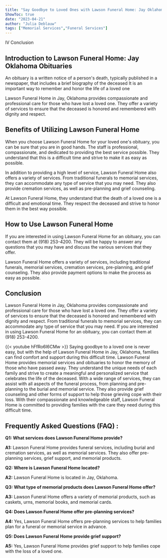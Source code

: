 ```yaml
---
title: "Say Goodbye to Loved Ones with Lawson Funeral Home: Jay Oklahoma Obituaries"
ShowToc: true 
date: "2023-04-21"
author: "Julia Deblauw" 
tags: ["Memorial Services","Funeral Services"]
---
```

IV Conclusion 

## Introduction to Lawson Funeral Home: Jay Oklahoma Obituaries

An obituary is a written notice of a person's death, typically published in a newspaper, that includes a brief biography of the deceased It is an important way to remember and honor the life of a loved one 

Lawson Funeral Home in Jay, Oklahoma provides compassionate and professional care for those who have lost a loved one. They offer a variety of services to ensure that the deceased is honored and remembered with dignity and respect. 

## Benefits of Utilizing Lawson Funeral Home

When you choose Lawson Funeral Home for your loved one's obituary, you can be sure that you are in good hands. The staff is professional, compassionate, and dedicated to providing the best service possible. They understand that this is a difficult time and strive to make it as easy as possible. 

In addition to providing a high level of service, Lawson Funeral Home also offers a variety of services. From traditional funerals to memorial services, they can accommodate any type of service that you may need. They also provide cremation services, as well as pre-planning and grief counseling. 

At Lawson Funeral Home, they understand that the death of a loved one is a difficult and emotional time. They respect the deceased and strive to honor them in the best way possible. 

## How to Use Lawson Funeral Home

If you are interested in using Lawson Funeral Home for an obituary, you can contact them at (918) 253-4200. They will be happy to answer any questions that you may have and discuss the various services that they offer. 

Lawson Funeral Home offers a variety of services, including traditional funerals, memorial services, cremation services, pre-planning, and grief counseling. They also provide payment options to make the process as easy as possible. 

## Conclusion

Lawson Funeral Home in Jay, Oklahoma provides compassionate and professional care for those who have lost a loved one. They offer a variety of services to ensure that the deceased is honored and remembered with dignity and respect. From traditional funerals to memorial services, they can accommodate any type of service that you may need. If you are interested in using Lawson Funeral Home for an obituary, you can contact them at (918) 253-4200.

{{< youtube hFfRo6I6CMw >}} 
Saying goodbye to a loved one is never easy, but with the help of Lawson Funeral Home in Jay, Oklahoma, families can find comfort and support during this difficult time. Lawson Funeral Home provides memorial services and obituaries to honor the memory of those who have passed away. They understand the unique needs of each family and strive to create a meaningful and personalized service that celebrates the life of the deceased. With a wide range of services, they can assist with all aspects of the funeral process, from planning and pre-planning to the burial and memorial service. They also provide grief counseling and other forms of support to help those grieving cope with their loss. With their compassionate and knowledgeable staff, Lawson Funeral Home is committed to providing families with the care they need during this difficult time.

## Frequently Asked Questions (FAQ) :
**Q1: What services does Lawson Funeral Home provide?**

**A1:** Lawson Funeral Home provides funeral services, including burial and cremation services, as well as memorial services. They also offer pre-planning services, grief support, and memorial products. 

**Q2: Where is Lawson Funeral Home located?**

**A2:** Lawson Funeral Home is located in Jay, Oklahoma. 

**Q3: What type of memorial products does Lawson Funeral Home offer?**

**A3:** Lawson Funeral Home offers a variety of memorial products, such as caskets, urns, memorial books, and memorial cards. 

**Q4: Does Lawson Funeral Home offer pre-planning services?**

**A4:** Yes, Lawson Funeral Home offers pre-planning services to help families plan for a funeral or memorial service in advance. 

**Q5: Does Lawson Funeral Home provide grief support?**

**A5:** Yes, Lawson Funeral Home provides grief support to help families cope with the loss of a loved one.



